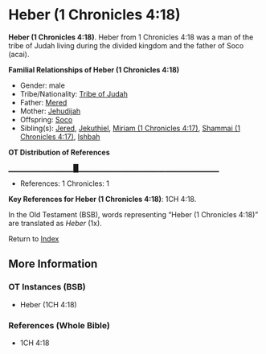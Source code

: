 # Heber (1 Chronicles 4:18)
**Heber (1 Chronicles 4:18)**. 
Heber from 1 Chronicles 4:18 was a man of the tribe of Judah living during the divided kingdom and the father of Soco (acai). 




**Familial Relationships of Heber (1 Chronicles 4:18)**


* Gender: male
* Tribe/Nationality: [Tribe of Judah](../../../groups/md/acai/Judah.md)
* Father: [Mered](Mered.md)
* Mother: [Jehudijah](Jehudijah.md)
* Offspring: [Soco](Soco.md)
* Sibling(s): [Jered](Jered.md), [Jekuthiel](Jekuthiel.md), [Miriam (1 Chronicles 4:17)](Miriam.2.md), [Shammai (1 Chronicles 4:17)](Shammai.3.md), [Ishbah](Ishbah.md)


**OT Distribution of References**

▁▁▁▁▁▁▁▁▁▁▁▁█▁▁▁▁▁▁▁▁▁▁▁▁▁▁▁▁▁▁▁▁▁▁▁▁▁▁
* References: 1 Chronicles: 1



**Key References for Heber (1 Chronicles 4:18)**: 
1CH 4:18. 


In the Old Testament (BSB), words representing “Heber (1 Chronicles 4:18)” are translated as 
*Heber* (1x). 




Return to [Index](00-Index.md)

## More Information

### OT Instances (BSB)

* Heber (1CH 4:18)



### References (Whole Bible)

* 1CH 4:18



